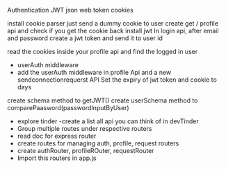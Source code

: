 Authentication 
JWT 
json web token
cookies

install cookie parser
 just send a dummy cookie to user
 create get / profile api and check if you get the cookie back
 install jwt
 In login api, after email and password create a jwt token and send it to user id

 read the cookies inside your profile api and find the logged in user

 - userAuth middleware
 - add the userAuth middleware in profile Api and a new sendconnectionrequerst API
 Set the expiry of jwt token and cookie to days

 create  schema method to getJWT()
 create  userSchema method to comparePaasword(passwordInputByUser)

- explore tinder
-create a list all api you can think of in          devTinder
- Group multiple routes under respective routers
- read doc for express router
- create routes for managing auth, profile, request routers
- create authRouter, profileROuter, requestRouter
- Import this routers in app.js

